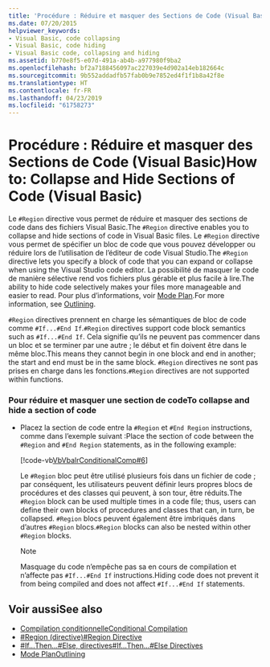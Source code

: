 ```yaml
---
title: 'Procédure : Réduire et masquer des Sections de Code (Visual Basic)'
ms.date: 07/20/2015
helpviewer_keywords:
- Visual Basic, code collapsing
- Visual Basic, code hiding
- Visual Basic code, collapsing and hiding
ms.assetid: b770e8f5-e07d-491a-ab4b-a977980f9ba2
ms.openlocfilehash: bf2a7188456097ac227039e4d902a14eb182664c
ms.sourcegitcommit: 9b552addadfb57fab0b9e7852ed4f1f1b8a42f8e
ms.translationtype: HT
ms.contentlocale: fr-FR
ms.lasthandoff: 04/23/2019
ms.locfileid: "61758273"
---
```

# <a name="how-to-collapse-and-hide-sections-of-code-visual-basic"></a><span data-ttu-id="5d5d3-102">Procédure : Réduire et masquer des Sections de Code (Visual Basic)</span><span class="sxs-lookup"><span data-stu-id="5d5d3-102">How to: Collapse and Hide Sections of Code (Visual Basic)</span></span>
<span data-ttu-id="5d5d3-103">Le `#Region` directive vous permet de réduire et masquer des sections de code dans des fichiers Visual Basic.</span><span class="sxs-lookup"><span data-stu-id="5d5d3-103">The `#Region` directive enables you to collapse and hide sections of code in Visual Basic files.</span></span> <span data-ttu-id="5d5d3-104">Le `#Region` directive vous permet de spécifier un bloc de code que vous pouvez développer ou réduire lors de l’utilisation de l’éditeur de code Visual Studio.</span><span class="sxs-lookup"><span data-stu-id="5d5d3-104">The `#Region` directive lets you specify a block of code that you can expand or collapse when using the Visual Studio code editor.</span></span> <span data-ttu-id="5d5d3-105">La possibilité de masquer le code de manière sélective rend vos fichiers plus gérable et plus facile à lire.</span><span class="sxs-lookup"><span data-stu-id="5d5d3-105">The ability to hide code selectively makes your files more manageable and easier to read.</span></span> <span data-ttu-id="5d5d3-106">Pour plus d’informations, voir [Mode Plan](/visualstudio/ide/outlining).</span><span class="sxs-lookup"><span data-stu-id="5d5d3-106">For more information, see [Outlining](/visualstudio/ide/outlining).</span></span>  
  
 <span data-ttu-id="5d5d3-107">`#Region` directives prennent en charge les sémantiques de bloc de code comme `#If...#End If`.</span><span class="sxs-lookup"><span data-stu-id="5d5d3-107">`#Region` directives support code block semantics such as `#If...#End If`.</span></span> <span data-ttu-id="5d5d3-108">Cela signifie qu’ils ne peuvent pas commencer dans un bloc et se terminer par une autre ; le début et fin doivent être dans le même bloc.</span><span class="sxs-lookup"><span data-stu-id="5d5d3-108">This means they cannot begin in one block and end in another; the start and end must be in the same block.</span></span> <span data-ttu-id="5d5d3-109">`#Region` directives ne sont pas prises en charge dans les fonctions.</span><span class="sxs-lookup"><span data-stu-id="5d5d3-109">`#Region` directives are not supported within functions.</span></span>  
  
### <a name="to-collapse-and-hide-a-section-of-code"></a><span data-ttu-id="5d5d3-110">Pour réduire et masquer une section de code</span><span class="sxs-lookup"><span data-stu-id="5d5d3-110">To collapse and hide a section of code</span></span>  
  
- <span data-ttu-id="5d5d3-111">Placez la section de code entre la `#Region` et `#End Region` instructions, comme dans l’exemple suivant :</span><span class="sxs-lookup"><span data-stu-id="5d5d3-111">Place the section of code between the `#Region` and `#End Region` statements, as in the following example:</span></span>  
  
     [!code-vb[VbVbalrConditionalComp#6](~/samples/snippets/visualbasic/VS_Snippets_VBCSharp/VbVbalrConditionalComp/VB/Class1.vb#6)]  
  
     <span data-ttu-id="5d5d3-112">Le `#Region` bloc peut être utilisé plusieurs fois dans un fichier de code ; par conséquent, les utilisateurs peuvent définir leurs propres blocs de procédures et des classes qui peuvent, à son tour, être réduits.</span><span class="sxs-lookup"><span data-stu-id="5d5d3-112">The `#Region` block can be used multiple times in a code file; thus, users can define their own blocks of procedures and classes that can, in turn, be collapsed.</span></span> <span data-ttu-id="5d5d3-113">`#Region` blocs peuvent également être imbriqués dans d’autres `#Region` blocs.</span><span class="sxs-lookup"><span data-stu-id="5d5d3-113">`#Region` blocks can also be nested within other `#Region` blocks.</span></span>  
  
    > [!NOTE]
    >  <span data-ttu-id="5d5d3-114">Masquage du code n’empêche pas sa en cours de compilation et n’affecte pas `#If...#End If` instructions.</span><span class="sxs-lookup"><span data-stu-id="5d5d3-114">Hiding code does not prevent it from being compiled and does not affect `#If...#End If` statements.</span></span>  
  
## <a name="see-also"></a><span data-ttu-id="5d5d3-115">Voir aussi</span><span class="sxs-lookup"><span data-stu-id="5d5d3-115">See also</span></span>

- [<span data-ttu-id="5d5d3-116">Compilation conditionnelle</span><span class="sxs-lookup"><span data-stu-id="5d5d3-116">Conditional Compilation</span></span>](../../../visual-basic/programming-guide/program-structure/conditional-compilation.md)
- [<span data-ttu-id="5d5d3-117">#Region (directive)</span><span class="sxs-lookup"><span data-stu-id="5d5d3-117">#Region Directive</span></span>](../../../visual-basic/language-reference/directives/region-directive.md)
- [<span data-ttu-id="5d5d3-118">#If...Then...#Else, directives</span><span class="sxs-lookup"><span data-stu-id="5d5d3-118">#If...Then...#Else Directives</span></span>](../../../visual-basic/language-reference/directives/if-then-else-directives.md)
- [<span data-ttu-id="5d5d3-119">Mode Plan</span><span class="sxs-lookup"><span data-stu-id="5d5d3-119">Outlining</span></span>](/visualstudio/ide/outlining)

